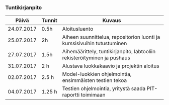 ### Tuntikirjanpito

Päivä | Tunnit | Kuvaus
-------------|---------|----------
24.07.2017 | 0.5h | Aloitusluento
25.07.2017 | 2h | Aiheen suunnittelua, repositorion luonti ja kurssisivuihin tutustuminen
27.07.2017 | 1.5h | Aihemäärittely, tuntikirjanpito, labtooliin rekisteröityminen ja pushaus
31.07.2017 | 2 h | Alustava luokkakaavio ja projektin aloitus
02.07.2017 | 2.5 h | Model-luokkien ohjelmointia, ensimmäisten testien tekoa
04.07.2017 | 1.25 h | Testien ohjelmointia, yritystä saada PIT-raportti toimimaan

